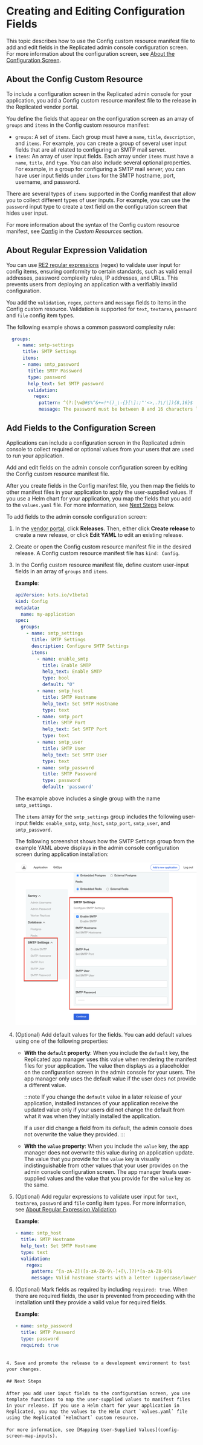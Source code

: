 # Creating and Editing Configuration Fields

This topic describes how to use the Config custom resource manifest file to add and edit fields in the Replicated admin console configuration screen. For more information about the configuration screen, see [About the Configuration Screen](config-screen-about).

## About the Config Custom Resource

To include a configuration screen in the Replicated admin console for your application, you add a Config custom resource manifest file to the release in the Replicated vendor portal.

You define the fields that appear on the configuration screen as an array of `groups` and `items` in the Config custom resource manifest:
   * `groups`: A set of `items`. Each group must have a `name`, `title`, `description`, and `items`. For example, you can create a group of several user input fields that are all related to configuring an SMTP mail server.
   * `items`: An array of user input fields. Each array under `items` must have a `name`, `title`, and `type`. You can also include several optional properties. For example, in a group for configuring a SMTP mail server, you can have user input fields under `items` for the SMTP hostname, port, username, and password.

   There are several types of `items` supported in the Config manifest that allow you to collect different types of user inputs. For example, you can use the `password` input type to create a text field on the configuration screen that hides user input.

For more information about the syntax of the Config custom resource manifest, see [Config](../reference/custom-resource-config) in the _Custom Resources_ section.

## About Regular Expression Validation

You can use [RE2 regular expressions](https://github.com/google/re2/wiki/Syntax) (regex) to validate user input for config items, ensuring conformity to certain standards, such as valid email addresses, password complexity rules, IP addresses, and URLs. This prevents users from deploying an application with a verifiably invalid configuration.

You add the `validation`, `regex`, `pattern` and `message` fields to items in the Config custom resource. Validation is supported for `text`, `textarea`, `password` and `file` config item types.

The following example shows a common password complexity rule:

```yaml
  groups:
    - name: smtp-settings
      title: SMTP Settings
      items:
      - name: smtp_password
        title: SMTP Password
        type: password
        help_text: Set SMTP password
        validation:
          regex: 
            pattern: ^(?:[\w@#$%^&+=!*()_\-{}[\]:;"'<>,.?\/|]){8,16}$
            message: The password must be between 8 and 16 characters long and can contain a combination of uppercase letters, lowercase letters, digits, and special characters.
```

## Add Fields to the Configuration Screen

Applications can include a configuration screen in the Replicated admin console to collect required or optional values from your users that are used to run your application.

Add and edit fields on the admin console configuration screen by editing the Config custom resource manifest file.

After you create fields in the Config manifest file, you then map the fields to other manifest files in your application to apply the user-supplied values. If you use a Helm chart for your application, you map the fields that you add to the `values.yaml` file. For more information, see [Next Steps](#next-steps) below.

To add fields to the admin console configuration screen:

1. In the [vendor portal](https://vendor.replicated.com/apps), click **Releases**. Then, either click **Create release** to create a new release, or click **Edit YAML** to edit an existing release.
1. Create or open the Config custom resource manifest file in the desired release. A Config custom resource manifest file has `kind: Config`.
1. In the Config custom resource manifest file, define custom user-input fields in an array of `groups` and `items`.

   **Example**:

   ```yaml
   apiVersion: kots.io/v1beta1
   kind: Config
   metadata:
     name: my-application
   spec:
     groups:
       - name: smtp_settings
         title: SMTP Settings
         description: Configure SMTP Settings
         items:
           - name: enable_smtp
             title: Enable SMTP
             help_text: Enable SMTP
             type: bool
             default: "0"
           - name: smtp_host
             title: SMTP Hostname
             help_text: Set SMTP Hostname
             type: text
           - name: smtp_port
             title: SMTP Port
             help_text: Set SMTP Port
             type: text
           - name: smtp_user
             title: SMTP User
             help_text: Set SMTP User
             type: text
           - name: smtp_password
             title: SMTP Password
             type: password
             default: 'password'
   ```

   The example above includes a single group with the name `smtp_settings`.

   The `items` array for the `smtp_settings` group includes the following user-input fields: `enable_smtp`, `smtp_host`, `smtp_port`, `smtp_user`, and `smtp_password`.

   The following screenshot shows how the SMTP Settings group from the example YAML above displays in the admin console configuration screen during application installation:

   ![User input fields on the configuration screen for the SMTP settings](../../static/images/config-screen-smtp-example-large.png)

1. (Optional) Add default values for the fields. You can add default values using one of the following properties:
   * **With the `default` property**: When you include the `default` key, the Replicated app manager uses this value when rendering the manifest files for your application. The value then displays as a placeholder on the configuration screen in the admin console for your users. The app manager only uses the default value if the user does not provide a different value.

     :::note
     If you change the `default` value in a later release of your application, installed instances of your application receive the updated value only if your users did not change the default from what it was when they initially installed the application.

     If a user did change a field from its default, the admin console does not overwrite the value they provided.
     :::

   * **With the `value` property**: When you include the `value` key, the app manager does not overwrite this value during an application update. The value that you provide for the `value` key is visually indistinguishable from other values that your user provides on the admin console configuration screen. The app manager treats user-supplied values and the value that you provide for the `value` key as the same.

2. (Optional) Add regular expressions to validate user input for `text`, `textarea`, `password` and `file` config item types. For more information, see [About Regular Expression Validation](#about-regular-expression-validation).

    **Example**:

    ```yaml
    - name: smtp_host
      title: SMTP Hostname
      help_text: Set SMTP Hostname
      type: text
      validation:
        regex: ​
          pattern: ^[a-zA-Z]([a-zA-Z0-9\-]+[\.]?)*[a-zA-Z0-9]$
          message: Valid hostname starts with a letter (uppercase/lowercase), followed by zero or more groups of letters (uppercase/lowercase), digits, or hyphens, optionally followed by a period. Ends with a letter or digit.
    ```  
3. (Optional) Mark fields as required by including `required: true`. When there are required fields, the user is prevented from proceeding with the installation until they provide a valid value for required fields.

   **Example**:

   ```yaml
   - name: smtp_password
     title: SMTP Password
     type: password
     required: true
  ```      

4. Save and promote the release to a development environment to test your changes.

## Next Steps

After you add user input fields to the configuration screen, you use template functions to map the user-supplied values to manifest files in your release. If you use a Helm chart for your application in Replicated, you map the values to the Helm chart `values.yaml` file using the Replicated `HelmChart` custom resource.

For more information, see [Mapping User-Supplied Values](config-screen-map-inputs).
